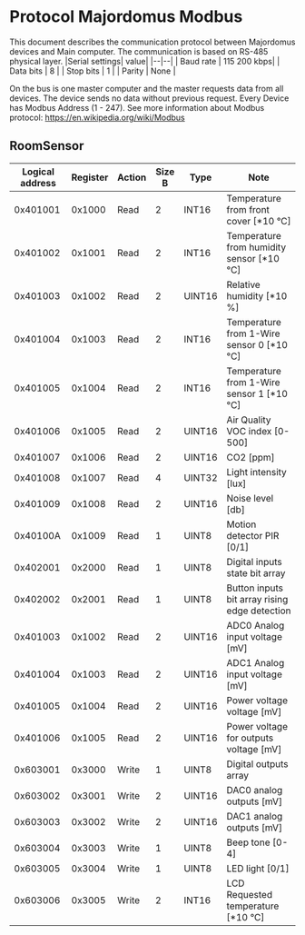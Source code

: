 # Protocol Majordomus Modbus
This document describes the communication protocol between Majordomus devices and Main computer. The communication is based on RS-485 physical layer. 
|Serial settings| value|
|--|--|
| Baud rate | 115 200 kbps|
| Data bits | 8 |
| Stop bits | 1 |
| Parity | None |

On the bus is one master computer and the master requests data from all devices. The device sends no data without previous request.
Every Device has Modbus Address (1 - 247). See more information about Modbus protocol: https://en.wikipedia.org/wiki/Modbus

## RoomSensor

| Logical address | Register | Action | Size B | Type | Note |
|--|--|--|--|--|--|
| 0x401001  | 0x1000 | Read | 2 | INT16 | Temperature from front cover [*10 °C] |
| 0x401002  | 0x1001 | Read | 2 | INT16 | Temperature from humidity sensor [*10 °C] |
| 0x401003  | 0x1002 | Read | 2 | UINT16 | Relative humidity [*10 %] |
| 0x401004  | 0x1003 | Read | 2 | INT16 | Temperature from 1-Wire sensor 0 [*10 °C] |
| 0x401005  | 0x1004 | Read | 2 | INT16 | Temperature from 1-Wire sensor 1 [*10 °C] |
| 0x401006  | 0x1005 | Read | 2 | UINT16 | Air Quality VOC index [0-500] |
| 0x401007  | 0x1006 | Read | 2 | UINT16 | CO2 [ppm] |
| 0x401008  | 0x1007 | Read | 4 | UINT32 | Light intensity [lux] |
| 0x401009  | 0x1008 | Read | 2 | UINT16 | Noise level [db] |
| 0x40100A  | 0x1009 | Read | 1 | UINT8 | Motion detector PIR [0/1] |
| 0x402001  | 0x2000 | Read | 1 | UINT8 | Digital inputs state bit array |
| 0x402002  | 0x2001 | Read | 1 | UINT8 | Button inputs bit array rising edge detection |
| 0x401003  | 0x1002 | Read | 2 | UINT16 | ADC0 Analog input voltage [mV] |
| 0x401004  | 0x1003 | Read | 2 | UINT16 | ADC1 Analog input voltage [mV] |
| 0x401005  | 0x1004 | Read | 2 | UINT16 | Power voltage voltage [mV] |
| 0x401006  | 0x1005 | Read | 2 | UINT16 | Power voltage for outputs voltage [mV] |
| 0x603001  | 0x3000 | Write | 1 | UINT8 | Digital outputs array |
| 0x603002  | 0x3001 | Write | 2 | UINT16 | DAC0 analog outputs [mV] |
| 0x603003  | 0x3002 | Write | 2 | UINT16 | DAC1 analog outputs [mV] |
| 0x603004  | 0x3003 | Write | 1 | UINT8 | Beep tone [0-4] |
| 0x603005  | 0x3004 | Write | 1 | UINT8 | LED light [0/1] |
| 0x603006  | 0x3005 | Write | 2 | INT16 | LCD Requested temperature [*10 °C] |
